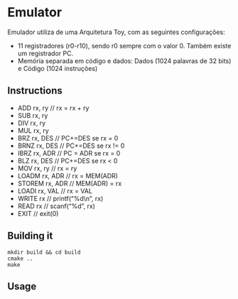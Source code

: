 # Emulator

Emulador utiliza de uma Arquitetura Toy, com as seguintes configurações:


* 11 registradores (r0-r10), sendo r0 sempre com o valor 0. Também existe um registrador PC.
* Memória separada em código e dados: Dados (1024 palavras de 32 bits) e Código (1024 instruções)

## Instructions

* ADD rx, ry        // rx = rx + ry
* SUB rx, ry
* DIV rx, ry
* MUL rx, ry
* BRZ rx, DES       // PC+=DES se rx = 0
* BRNZ rx, DES      // PC+=DES se rx != 0
* IBRZ rx, ADR      // PC = ADR se rx = 0
* BLZ rx, DES       // PC+=DES se rx < 0
* MOV rx, ry        // rx = ry
* LOADM rx, ADR     // rx = MEM(ADR)
* STOREM rx, ADR    // MEM(ADR) = rx
* LOADI rx, VAL     // rx = VAL
* WRITE rx          // printf(“%d\n”, rx)
* READ rx           // scanf(“%d”, rx)
* EXIT              // exit(0)

## Building it

```
mkdir build && cd build
cmake ..
make
```

## Usage
